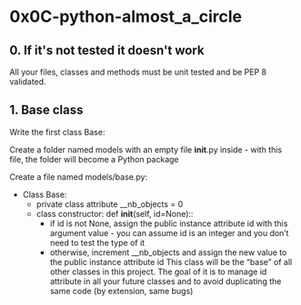 # 0x0C-python-almost_a_circle

## 0. If it's not tested it doesn't work
All your files, classes and methods must be unit tested and be PEP 8 validated.

## 1. Base class
Write the first class Base:

Create a folder named models with an empty file __init__.py inside - with this file, the folder will become a Python package

Create a file named models/base.py:

* Class Base:
    * private class attribute __nb_objects = 0
    * class constructor: def __init__(self, id=None)::
        * if id is not None, assign the public instance attribute id with this argument value - you can assume id is an integer and you don’t need to test the type of it
        * otherwise, increment __nb_objects and assign the new value to the public instance attribute id
This class will be the “base” of all other classes in this project. The goal of it is to manage id attribute in all your future classes and to avoid duplicating the same code (by extension, same bugs)